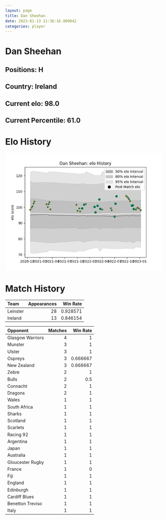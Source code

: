 ```yaml
---  
layout: page  
title: Dan Sheehan  
date: 2023-01-13 11:36:16.809042  
categories: player  
---
```

# Dan Sheehan

## Positions: H

## Country: Ireland

## Current elo: 98.0

## Current Percentile: 61.0

# Elo History


![elo history](history_DanSheehan.png)
# Match History


| Team     |   Appearances |   Win Rate |
|:---------|--------------:|-----------:|
| Leinster |            28 |   0.928571 |
| Ireland  |            13 |   0.846154 |

| Opponent         |   Matches |   Win Rate |
|:-----------------|----------:|-----------:|
| Glasgow Warriors |         4 |   1        |
| Munster          |         3 |   1        |
| Ulster           |         3 |   1        |
| Ospreys          |         3 |   0.666667 |
| New Zealand      |         3 |   0.666667 |
| Zebre            |         2 |   1        |
| Bulls            |         2 |   0.5      |
| Connacht         |         2 |   1        |
| Dragons          |         2 |   1        |
| Wales            |         1 |   1        |
| South Africa     |         1 |   1        |
| Sharks           |         1 |   1        |
| Scotland         |         1 |   1        |
| Scarlets         |         1 |   1        |
| Racing 92        |         1 |   1        |
| Argentina        |         1 |   1        |
| Japan            |         1 |   1        |
| Australia        |         1 |   1        |
| Gloucester Rugby |         1 |   1        |
| France           |         1 |   0        |
| Fiji             |         1 |   1        |
| England          |         1 |   1        |
| Edinburgh        |         1 |   1        |
| Cardiff Blues    |         1 |   1        |
| Benetton Treviso |         1 |   1        |
| Italy            |         1 |   1        |